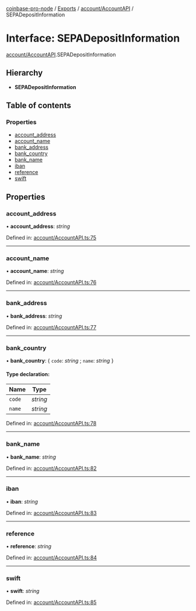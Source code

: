 [coinbase-pro-node](../README.md) / [Exports](../modules.md) / [account/AccountAPI](../modules/account_accountapi.md) / SEPADepositInformation

# Interface: SEPADepositInformation

[account/AccountAPI](../modules/account_accountapi.md).SEPADepositInformation

## Hierarchy

- **SEPADepositInformation**

## Table of contents

### Properties

- [account_address](account_accountapi.sepadepositinformation.md#account_address)
- [account_name](account_accountapi.sepadepositinformation.md#account_name)
- [bank_address](account_accountapi.sepadepositinformation.md#bank_address)
- [bank_country](account_accountapi.sepadepositinformation.md#bank_country)
- [bank_name](account_accountapi.sepadepositinformation.md#bank_name)
- [iban](account_accountapi.sepadepositinformation.md#iban)
- [reference](account_accountapi.sepadepositinformation.md#reference)
- [swift](account_accountapi.sepadepositinformation.md#swift)

## Properties

### account_address

• **account_address**: _string_

Defined in: [account/AccountAPI.ts:75](https://github.com/bennycode/coinbase-pro-node/blob/a4b1aac/src/account/AccountAPI.ts#L75)

---

### account_name

• **account_name**: _string_

Defined in: [account/AccountAPI.ts:76](https://github.com/bennycode/coinbase-pro-node/blob/a4b1aac/src/account/AccountAPI.ts#L76)

---

### bank_address

• **bank_address**: _string_

Defined in: [account/AccountAPI.ts:77](https://github.com/bennycode/coinbase-pro-node/blob/a4b1aac/src/account/AccountAPI.ts#L77)

---

### bank_country

• **bank_country**: { `code`: _string_ ; `name`: _string_ }

#### Type declaration:

| Name   | Type     |
| ------ | -------- |
| `code` | _string_ |
| `name` | _string_ |

Defined in: [account/AccountAPI.ts:78](https://github.com/bennycode/coinbase-pro-node/blob/a4b1aac/src/account/AccountAPI.ts#L78)

---

### bank_name

• **bank_name**: _string_

Defined in: [account/AccountAPI.ts:82](https://github.com/bennycode/coinbase-pro-node/blob/a4b1aac/src/account/AccountAPI.ts#L82)

---

### iban

• **iban**: _string_

Defined in: [account/AccountAPI.ts:83](https://github.com/bennycode/coinbase-pro-node/blob/a4b1aac/src/account/AccountAPI.ts#L83)

---

### reference

• **reference**: _string_

Defined in: [account/AccountAPI.ts:84](https://github.com/bennycode/coinbase-pro-node/blob/a4b1aac/src/account/AccountAPI.ts#L84)

---

### swift

• **swift**: _string_

Defined in: [account/AccountAPI.ts:85](https://github.com/bennycode/coinbase-pro-node/blob/a4b1aac/src/account/AccountAPI.ts#L85)
